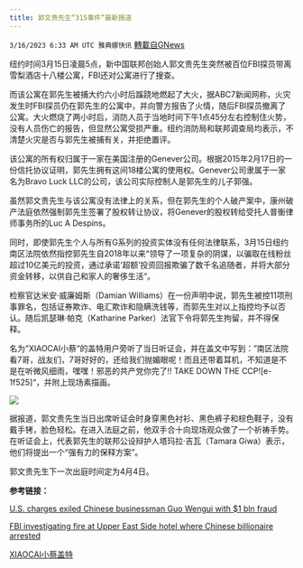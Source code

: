 ```yaml
---
title: 郭文贵先生“315事件”最新报道
---
```

`3/16/2023 6:33 AM UTC 雅典娜快讯` [轉載自GNews](https://gnews.org/articles/1018477)

纽约时间3月15日凌晨5点，新中国联邦创始人郭文贵先生突然被百位FBI探员带离雪梨酒店十八楼公寓，FBI还对公寓进行了搜查。

而该公寓在郭先生被捕大约六小时后蹊跷地燃起了大火，据ABC7新闻网称，火灾发生时FBI探员仍在郭先生的公寓中，并向警方报告了火情，随后FBI探员撤离了公寓。大火燃烧了两小时后，消防人员于当地时间下午1点45分左右控制住火势，没有人员伤亡的报告，但显然公寓受损严重。纽约消防局和联邦调查局均表示，不清楚火灾是否与郭先生被捕有关，并拒绝置评。

该公寓的所有权归属于一家在美国注册的Genever公司。根据2015年2月17日的一份信托协议证明，郭先生拥有这间18楼公寓的使用权。Genever公司隶属于一家名为Bravo Luck LLC的公司，该公司实际控制人是郭先生的儿子郭强。

虽然郭文贵先生与该公寓没有法律上的关系，但在郭先生的个人破产案中，康州破产法庭依然强制郭先生签署了股权转让协议，将Genever的股权转给受托人普衡律师事务所的Luc A Despins。

同时，即使郭先生个人与所有G系列的投资实体没有任何法律联系，3月15日纽约南区法院依然指控郭先生自2018年以来“领导了一项复杂的阴谋，以骗取在线粉丝超过10亿美元的投资，通过承诺‘超额’投资回报欺骗了数千名追随者，并将大部分资金转移，以供自己和家人的奢侈生活“。

检察官达米安·威廉姆斯（Damian Williams）在一份声明中说，郭先生被控11项刑事罪名，包括证券欺诈、电汇欺诈和隐瞒洗钱等，而郭先生对以上指控均予以否认。随后凯瑟琳·帕克（Katharine Parker）法官下令将郭先生拘留，并不得保释。

名为”XIAOCAI小蔡“的盖特用户旁听了当日听证会，并在盖文中写到：”南区法院看7哥，战友们，7哥好好的，还给我们抛媚眼呢！而且还带着耳机，不知道是不是在听微风细雨，嘿嘿！邪恶的共产党你完了!! TAKE DOWN THE CCP![e-1f525]“，并附上现场素描画。

![](https://i.imgur.com/toqpK60.jpg)


据报道，郭文贵先生当日出席听证会时身穿黑色衬衫、黑色裤子和棕色鞋子，没有戴手铐，脸色轻松。在进入法庭之前，他双手合十向现场观众做了一个祈祷手势。在听证会上，代表郭先生的联邦公设辩护人塔玛拉·吉瓦（Tamara Giwa）表示，他们将提出一个“强有力的保释方案”。

郭文贵先生下一次出庭时间定为4月4日。

**参考链接：** 

[U.S. charges exiled Chinese businessman Guo Wengui with $1 bln fraud](https://www.reuters.com/legal/us-charges-exiled-chinese-businessman-guo-wengui-with-fraud-2023-03-15/)

[FBI investigating fire at Upper East Side hotel where Chinese billionaire arrested](https://abc7ny.com/sherry-netherland-hotel-fire-upper-east-side-ues/12957548/)

[XIAOCAI小蔡盖特](https://gettr.com/post/p2bl6bb2d11)
